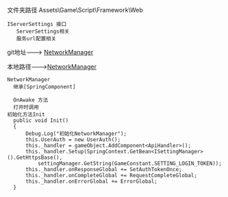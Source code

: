 文件夹路径 Assets\Game\Script\Framework\Web

```
IServerSettings 接口 
   ServerSettings相关 
   服务url配置相关

```

git地址---> [NetworkManager](https://github.com/myzjy/MmoGameDemoUnity/blob/273a866341062d643abb64f0fd60713d86b7d9ae/Assets/Game/Script/Framework/Web/NetworkManager.cs)

本地路径--->[NetworkManager](NetworkManager.cs)

```
NetworkManager
  继承[SpringComponent]
  
  OnAwake 方法
  打开时调用
初始化方法Init
  public void Init()
  {
      Debug.Log("初始化NetworkManager");
      this.UserAuth = new UserAuth();
      this._handler = gameObject.AddComponent<ApiHandler>();
      this._handler.Setup(SpringContext.GetBean<ISettingManager>().GetHttpsBase(),
          settingManager.GetString(GameConstant.SETTING_LOGIN_TOKEN));
      this._handler.onResponseGlobal += SetAuthTokenOnce;
      this._handler.onCompleteGlobal += RequestCompleteGlobal;
      this._handler.onErrorGlobal += ErrorGlobal;
  }
```